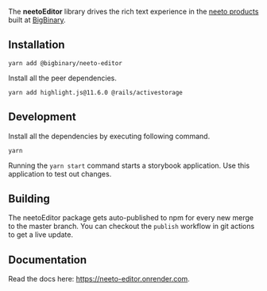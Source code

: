 The **neetoEditor** library drives the rich text experience in the
[neeto products](https://neeto.com) built at
[BigBinary](https://www.bigbinary.com).

## Installation

```
yarn add @bigbinary/neeto-editor
```

Install all the peer dependencies.

```
yarn add highlight.js@11.6.0 @rails/activestorage
```

## Development

Install all the dependencies by executing following command.

```
yarn
```

Running the `yarn start` command starts a storybook application. Use this
application to test out changes.

## Building

The neetoEditor package gets auto-published to npm for every new merge to the
master branch. You can checkout the `publish` workflow in git actions to get a
live update.

## Documentation

Read the docs here: https://neeto-editor.onrender.com.
